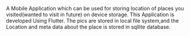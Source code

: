 A Mobile Application which can be used for storing location of places you visited(wanted to visit in future)
on device storage.
This Application is developed Using Flutter.
The pics are stored in local file system,and the Location and meta data about the place is stored in sqllite database.
